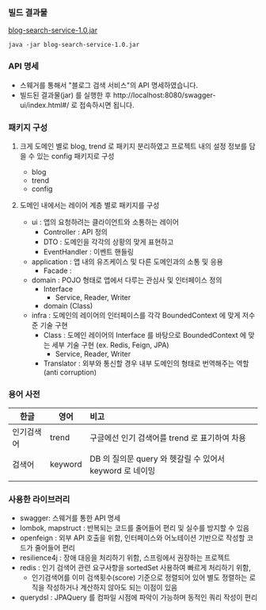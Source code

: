 ### 빌드 결과물


[blog-search-service-1.0.jar](https://github.com/user-name-is-dorie/blog-search-service/raw/master/blog-search-service-1.0.jar)

```Shell
java -jar blog-search-service-1.0.jar 
```

### API 명세

- 스웨거를 통해서 "블로그 검색 서비스"의 API 명세하였습니다.
- 빌드된 결과물(jar) 를 실행한 후 http://localhost:8080/swagger-ui/index.html#/ 로 접속하시면 됩니다.

### 패키지 구성

1. 크게 도메인 별로 blog, trend 로 패키지 분리하였고 프로젝트 내의 설정 정보를 담을 수 있는 config 패키지로 구성
   - blog
   - trend
   - config

2. 도메인 내에서는 레이어 계층 별로 패키지를 구성
   - ui : 앱의 요청하려는 클라이언트와 소통하는 레이어
      - Controller : API 정의
      - DTO :  도메인을 각각의 상황의 맞게 표현하고
      - EventHandler : 이벤트 핸들링
   - application : 앱 내의 유즈케이스 및 다른 도메인과의 소통 및 응용
      - Facade :
   - domain : POJO 형태로 앱에서 다루는 관심사 및 인터페이스 정의
      - Interface
         - Service, Reader, Writer
      - domain (Class)
   - infra : 도메인의 레이어의 인터페이스를 각각 BoundedContext 에 맞게 저수준 기술 구현
      - Class : 도메인 레이어의 Interface 를 바탕으로 BoundedContext 에 맞는 세부 기술 구현 (ex. Redis, Feign, JPA)
         - Service, Reader, Writer
      - Translator : 외부와 통신할 경우 내부 도메인의 형태로 번역해주는 역할 (anti corruption)

### 용어 사전

| 한글    | 영어      | 비고                                       |
|-------|---------|:-----------------------------------------|
| 인기검색어 | trend   | 구글에선 인기 검색어를 trend 로 표기하여 차용             |
| 검색어   | keyword | DB 의 질의문 query 와 헷갈릴 수 있어서 keyword 로 네이밍 |
|       |         |                                          |

### 사용한 라이브러리

- swagger: 스웨거를 통한 API 명세
- lombok, mapstruct : 반복되는 코드를 줄어들어 편리 및 실수를 방지할 수 있음
- openfeign : 외부 API 호출을 위함, 인터페이스와 어노테이션 기반으로 작성할 코드가 줄어들어 편리
- resilience4j : 장애 대응을 처리하기 위함, 스프링에서 권장하는 프로젝트
- redis : 인기 검색어 관련 요구사항을 sortedSet 사용하여 빠르게 처리하기 위함,
   - 인기검색어를 이미 검색횟수(score) 기준으로 정렬되어 있어 별도 정렬하는 로직을 작성하거나 계산하지 않아도 되는 이점이 있음
- querydsl : JPAQuery 를 컴파일 시점에 파악이 가능하며 동적인 쿼리 작성이 편리

